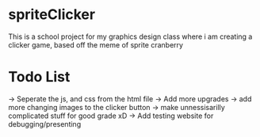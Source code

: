 # spriteClicker
This is a school project for my graphics design class where i am creating a clicker game, based off the meme of sprite cranberry

# Todo List
-> Seperate the js, and css from the html file
-> Add more upgrades
-> add more changing images to the clicker button
-> make unnessisarilly complicated stuff for good grade xD
-> Add testing website for debugging/presenting
